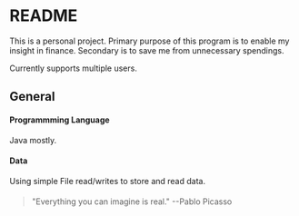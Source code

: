 README
=======================

This is a personal project.
Primary purpose of this program is to enable my insight in finance.
Secondary is to save me from unnecessary spendings.

Currently supports multiple users.

General
---------------
#### Programmming Language
Java mostly.

#### Data
Using simple File read/writes to store and read data.

####




>
> "Everything you can imagine is real."
> --Pablo Picasso
